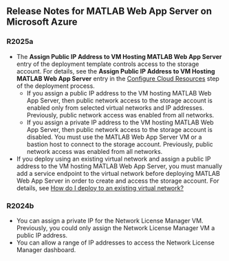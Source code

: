 ## Release Notes for MATLAB Web App Server on Microsoft Azure

### R2025a
- The **Assign Public IP Address to VM Hosting MATLAB Web App Server** entry of the deployment template controls access to the storage account. For details, see the **Assign Public IP Address to VM Hosting MATLAB Web App Server** entry in the [Configure Cloud Resources](/releases/R2025a/README.md#step-2-configure-cloud-resources) step of the deployment process.
    - If you assign a public IP address to the VM hosting MATLAB Web App Server, then public network access to the storage account is enabled only from selected virtual networks and IP addresses. Previously, public network access was enabled from all networks.
    - If you assign a private IP address to the VM hosting MATLAB Web App Server, then public network access to the storage account is disabled. You must use the MATLAB Web App Server VM or a bastion host to connect to the storage account. Previously, public network access was enabled from all networks.
- If you deploy using an existing virtual network and assign a public IP address to the VM hosting MATLAB Web App Server, you must manually add a service endpoint to the virtual network before deploying MATLAB Web App Server in order to create and access the storage account. For details, see [How do I deploy to an existing virtual network?](/README.md#how-do-i-deploy-to-an-existing-virtual-network)

### R2024b
- You can assign a private IP for the Network License Manager VM. Previously, you could only assign the Network License Manager VM a public IP address.
- You can allow a range of IP addresses to access the Network License Manager dashboard.

